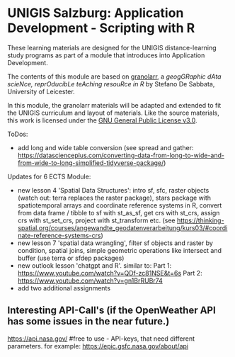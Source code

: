 # UNIGIS Salzburg: Application Development - Scripting with R

These learning materials are designed for the UNIGIS distance-learning study programs as part of a module that introduces into Application Development. 

The contents of this module are based on [granolarr](https://sdesabbata.github.io/granolarr/), a *geogGRaphic dAta scieNce, reprOducibLe teAching resouRce in R* by Stefano De Sabbata, University of Leicester. 

In this module, the granolarr materials will be adapted and extended to fit the UNIGIS curriculum and layout of materials. Like the source materials, this work is licensed under the [GNU General Public License v3.0](https://www.gnu.org/licenses/gpl-3.0.html).


ToDos:

* add long and wide table conversion (see spread and gather: https://datascienceplus.com/converting-data-from-long-to-wide-and-from-wide-to-long-simplified-tidyverse-package/)

Updates for 6 ECTS Module:

* new lesson 4 'Spatial Data Structures': intro sf, sfc, raster objects (watch out: terra replaces the raster package), stars package with spatiotemporal arrays and coordinate reference systems in R, convert from data frame / tibble to sf with st_as_sf, get crs with st_crs, assign crs with st_set_crs, project with st_transform etc. (see https://thinking-spatial.org/courses/angewandte_geodatenverarbeitung/kurs03/#coordinate-reference-systems-crs)   
* new lesson 7 'spatial data wrangling', filter sf objects and raster by condition, spatial joins, simple geometric operations like intersect and buffer (use terra or sfdep packages)
* new outlook lesson 'chatgpt and R'. similar to:
Part 1: https://www.youtube.com/watch?v=QDf-zc81NSE&t=6s
Part 2: https://www.youtube.com/watch?v=gn1BrRUBr74
* add two additional assignments

## Interesting API-Call's (if the OpenWeather API has some issues in the near future.)

https://api.nasa.gov/ #free to use - API-keys, that need different parameters.
for example: https://epic.gsfc.nasa.gov/about/api
